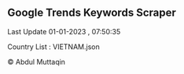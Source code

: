 

## Google Trends Keywords Scraper 
 
Last Update 01-01-2023 , 07:50:35

Country List :
VIETNAM.json



© Abdul Muttaqin 
